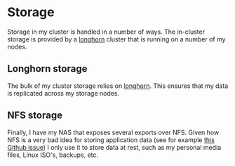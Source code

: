 # Storage

Storage in my cluster is handled in a number of ways.
The in-cluster storage is provided by a [longhorn](https://github.com/longhorn/longhorn) cluster that is running on a number of my nodes.

## Longhorn storage

The bulk of my cluster storage relies on [longhorn](https://github.com/mrmarble/home-ops/tree/main/cluster/apps/longhorn-system/helm-release.yaml). This ensures that my data is replicated across my storage nodes.

## NFS storage

Finally, I have my NAS that exposes several exports over NFS. Given how NFS is a very bad idea for storing application data (see for example [this Github issue](https://github.com/Sonarr/Sonarr/issues/1886)) I only use it to store data at rest, such as my personal media files, Linux ISO's, backups, etc.
